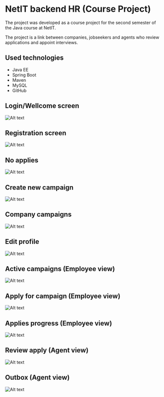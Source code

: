 # NetIT backend HR (Course Project)
The project was developed as a course project for the second semester of the Java course at NetIT.

The project is a link between companies, jobseekers and agents who review applications and appoint interviews.



## Used technologies
- Java EE 
- Spring Boot
- Maven
- MySQL
- GitHub

## Login/Wellcome screen
![Alt text](https://raw.githubusercontent.com/alpineca/netit-backend-hr/main/netit-backend-hr/screenshots/login_screen.jpg)

## Registration screen
![Alt text](https://raw.githubusercontent.com/alpineca/netit-backend-hr/main/netit-backend-hr/screenshots/signup_screen.jpg)

## No applies
![Alt text](https://raw.githubusercontent.com/alpineca/netit-backend-hr/main/netit-backend-hr/screenshots/no_campaigns.jpg)

## Create new campaign
![Alt text](https://raw.githubusercontent.com/alpineca/netit-backend-hr/main/netit-backend-hr/screenshots/new_campaign.jpg)

## Company campaigns
![Alt text](https://raw.githubusercontent.com/alpineca/netit-backend-hr/main/netit-backend-hr/screenshots/new_campaign_created.jpg)

## Edit profile
![Alt text](https://raw.githubusercontent.com/alpineca/netit-backend-hr/main/netit-backend-hr/screenshots/edit_profile.jpg)

## Active campaigns (Employee view)
![Alt text](https://raw.githubusercontent.com/alpineca/netit-backend-hr/main/netit-backend-hr/screenshots/active_campaigns.jpg)

## Apply for campaign (Employee view)
![Alt text](https://raw.githubusercontent.com/alpineca/netit-backend-hr/main/netit-backend-hr/screenshots/apply_for.jpg)

## Applies progress (Employee view)
![Alt text](https://raw.githubusercontent.com/alpineca/netit-backend-hr/main/netit-backend-hr/screenshots/my_applies_message.jpg)

## Review apply (Agent view)
![Alt text](https://raw.githubusercontent.com/alpineca/netit-backend-hr/main/netit-backend-hr/screenshots/applies.jpg)

## Outbox (Agent view)
![Alt text](https://raw.githubusercontent.com/alpineca/netit-backend-hr/main/netit-backend-hr/screenshots/outbox.jpg)